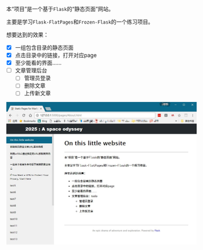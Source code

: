 本“项目”是一个基于`Flask`的“静态页面”网站。

主要是学习`Flask-FlatPages`和`Frozen-Flask`的一个练习项目。

想要达到的效果：

- [x] 一组包含目录的静态页面
- [x] 点击目录中的链接，打开对应page
- [x] 至少能看的界面……
- [ ] 文章管理后台
    - [ ] 管理员登录
    - [ ] 删除文章
    - [ ] 上传新文章

![截图](https://raw.githubusercontent.com/mengzilym/static-pages/master/pics/page1.jpg)
